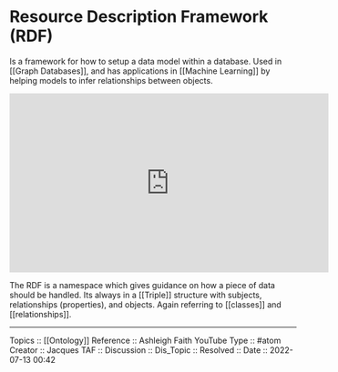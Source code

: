 # Resource Description Framework (RDF)

Is a framework for how to setup a data model within a database. Used in [[Graph Databases]], and has applications in [[Machine Learning]] by helping models to infer relationships between objects.

<iframe width="560" height="315" src="https://www.youtube.com/embed/l1q7JGRrTNs" title="YouTube video player" frameborder="0" allow="accelerometer; autoplay; clipboard-write; encrypted-media; gyroscope; picture-in-picture" allowfullscreen></iframe>

The RDF is a namespace which gives guidance on how a piece of data should be handled. Its always in a [[Triple]] structure with subjects, relationships (properties), and objects. Again referring to [[classes]] and [[relationships]]. 

---
Topics :: [[Ontology]]
Reference :: Ashleigh Faith YouTube
Type :: #atom
Creator :: Jacques
TAF ::
Discussion ::
Dis_Topic :: 
Resolved ::
Date :: 2022-07-13 00:42
